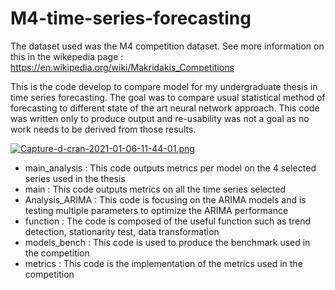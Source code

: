 # M4-time-series-forecasting
The dataset used was the M4 competition dataset. See more information on this in the wikepedia page : https://en.wikipedia.org/wiki/Makridakis_Competitions

This is the code develop to compare model for my undergraduate thesis in time series forecasting. The goal was to compare usual statistical method of forecasting to different state of the art neural network approach.
This code was written only to produce output and re-usability was not a goal as no work needs to be derived from those results. 

[![Capture-d-cran-2021-01-06-11-44-01.png](https://i.postimg.cc/NfLwrcCs/Capture-d-cran-2021-01-06-11-44-01.png)](https://postimg.cc/PPG7BBk9)

- main_analysis : This code outputs  metrics per model on the 4 selected series used in the thesis
- main : This code outputs metrics on all the time series selected
- Analysis_ARIMA : This code is focusing on the ARIMA models and is testing multiple parameters to optimize the ARIMA performance
- function : The code is composed of the useful function such as trend detection, stationarity test, data transformation
- models_bench : This code is used to produce the benchmark used in the competition 
- metrics : This code is the implementation of the metrics used in the competition

